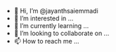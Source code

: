 - 👋 Hi, I’m @jayanthsaiemmadi
- 👀 I’m interested in ...
- 🌱 I’m currently learning ...
- 💞️ I’m looking to collaborate on ...
- 📫 How to reach me ...

<!---
jayanthsaiemmadi/jayanthsaiemmadi is a ✨ special ✨ repository because its `README.md` (this file) appears on your GitHub profile.
You can click the Preview link to take a look at your changes.
--->
